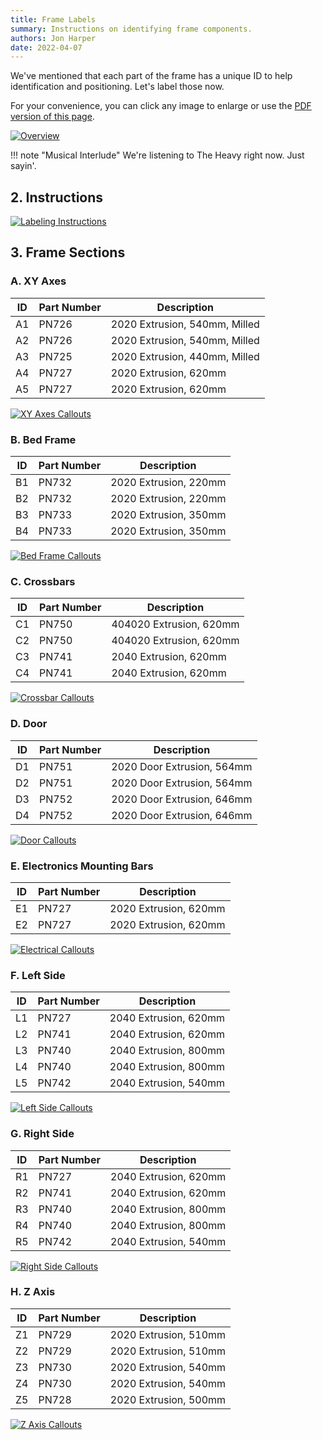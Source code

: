 ```yaml
---
title: Frame Labels
summary: Instructions on identifying frame components.
authors: Jon Harper
date: 2022-04-07
---
```


We've mentioned that each part of the frame has a unique ID to help identification and positioning. Let's label those now.

For your convenience, you can click any image to enlarge or use the [PDF version of this page](../../pdf/frame_labels.pdf).

[![Overview](../../img/frame_labels/overview.png)](../../img/frame_labels/overview.png)

!!! note "Musical Interlude"
    We're listening to The Heavy right now. Just sayin'.

## 2. Instructions

[![Labeling Instructions](../../img/frame_labels/instructions.png)](../../img/frame_labels/instructions.png)

## 3. Frame Sections

### A. XY Axes

| ID | Part Number | Description |
|----|---|---|
| A1 | PN726 | 2020 Extrusion, 540mm, Milled |
| A2 | PN726 | 2020 Extrusion, 540mm, Milled |
| A3 | PN725 | 2020 Extrusion, 440mm, Milled |
| A4 | PN727 | 2020 Extrusion, 620mm |
| A5 | PN727 | 2020 Extrusion, 620mm |

[![XY Axes Callouts](../../img/frame_labels/xy_axes.png)](../../img/frame_labels/xy_axes.png)

### B. Bed Frame

| ID | Part Number | Description |
|----|---|---|
| B1 | PN732 | 2020 Extrusion, 220mm |
| B2 | PN732 | 2020 Extrusion, 220mm |
| B3 | PN733 | 2020 Extrusion, 350mm |
| B4 | PN733 | 2020 Extrusion, 350mm |

[![Bed Frame Callouts](../../img/frame_labels/bed.png)](../../img/frame_labels/bed.png)

### C. Crossbars

| ID | Part Number | Description |
|----|---|---|
| C1 | PN750 | 404020 Extrusion, 620mm |
| C2 | PN750 | 404020 Extrusion, 620mm |
| C3 | PN741 | 2040 Extrusion, 620mm |
| C4 | PN741 | 2040 Extrusion, 620mm |

[![Crossbar Callouts](../../img/frame_labels/crossbars.png)](../../img/frame_labels/crossbars.png)

### D. Door

| ID | Part Number | Description |
|----|---|---|
| D1 | PN751 | 2020 Door Extrusion, 564mm |
| D2 | PN751 | 2020 Door Extrusion, 564mm |
| D3 | PN752 | 2020 Door Extrusion, 646mm |
| D4 | PN752 | 2020 Door Extrusion, 646mm |

[![Door Callouts](../../img/frame_labels/door.png)](../../img/frame_labels/door.png)

### E. Electronics Mounting Bars

| ID | Part Number | Description |
|----|---|---|
| E1 | PN727 | 2020 Extrusion, 620mm |
| E2 | PN727 | 2020 Extrusion, 620mm |

[![Electrical Callouts](../../img/frame_labels/electrical.png)](../../img/frame_labels/electrical.png)

### F. Left Side

| ID | Part Number | Description |
|----|---|---|
| L1 | PN727 | 2040 Extrusion, 620mm |
| L2 | PN741 | 2040 Extrusion, 620mm |
| L3 | PN740 | 2040 Extrusion, 800mm |
| L4 | PN740 | 2040 Extrusion, 800mm |
| L5 | PN742 | 2040 Extrusion, 540mm |

[![Left Side Callouts](../../img/frame_labels/left_side.png)](../../img/frame_labels/left_side.png)

### G. Right Side

| ID | Part Number | Description |
|----|---|---|
| R1 | PN727 | 2040 Extrusion, 620mm |
| R2 | PN741 | 2040 Extrusion, 620mm |
| R3 | PN740 | 2040 Extrusion, 800mm |
| R4 | PN740 | 2040 Extrusion, 800mm |
| R5 | PN742 | 2040 Extrusion, 540mm |

[![Right Side Callouts](../../img/frame_labels/right_side.png)](../../img/frame_labels/right_side.png)

### H. Z Axis

| ID | Part Number | Description |
|----|---|---|
| Z1 | PN729 | 2020 Extrusion, 510mm |
| Z2 | PN729 | 2020 Extrusion, 510mm |
| Z3 | PN730 | 2020 Extrusion, 540mm |
| Z4 | PN730 | 2020 Extrusion, 540mm |
| Z5 | PN728 | 2020 Extrusion, 500mm |

[![Z Axis Callouts](../../img/frame_labels/z_axis.png)](../../img/frame_labels/z_axis.png)